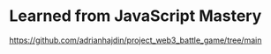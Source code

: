 # Learned from JavaScript Mastery
https://github.com/adrianhajdin/project_web3_battle_game/tree/main
